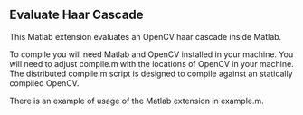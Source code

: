 
## Evaluate Haar Cascade  

This Matlab extension evaluates an OpenCV haar cascade inside Matlab.

To compile you will need Matlab and OpenCV installed in your machine. You will
need to adjust compile.m with the locations of OpenCV in your machine. The
distributed compile.m script is designed to compile against an statically
compiled OpenCV.

There is an example of usage of the Matlab extension in example.m.


